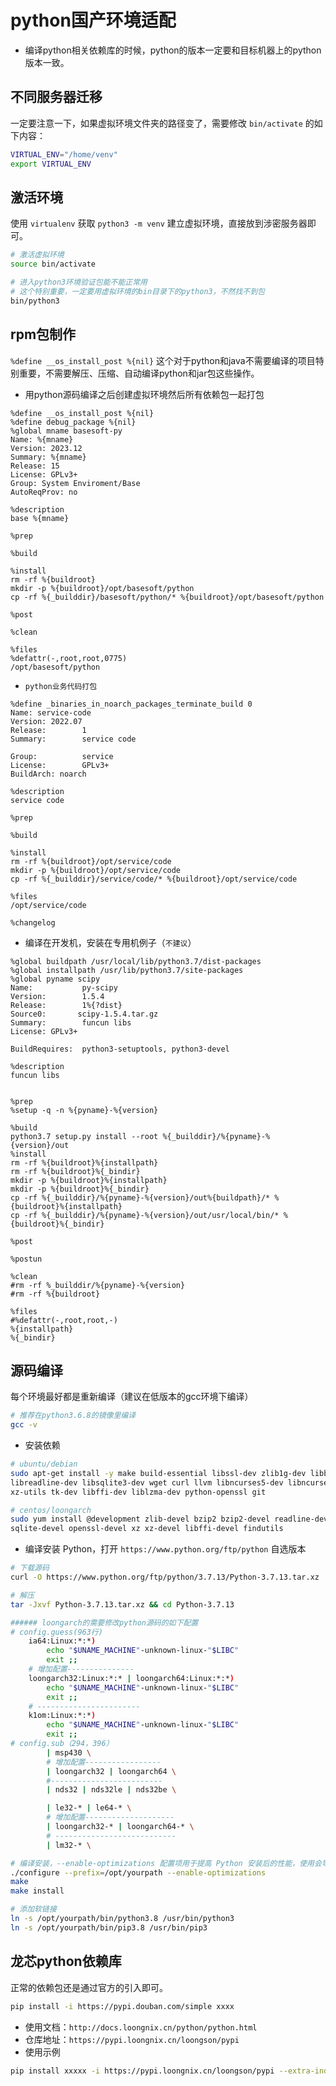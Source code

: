 # python国产环境适配

* 编译python相关依赖库的时候，python的版本一定要和目标机器上的python版本一致。

## 不同服务器迁移

一定要注意一下，如果虚拟环境文件夹的路径变了，需要修改 `bin/activate` 的如下内容：
```bash
VIRTUAL_ENV="/home/venv"
export VIRTUAL_ENV
```

## 激活环境

使用 `virtualenv` 获取 `python3 -m venv` 建立虚拟环境，直接放到涉密服务器即可。

```bash
# 激活虚拟环境
source bin/activate

# 进入python3环境验证包能不能正常用
# 这个特别重要，一定要用虚拟环境的bin目录下的python3，不然找不到包
bin/python3
```
## rpm包制作

`%define __os_install_post %{nil}` 这个对于python和java不需要编译的项目特别重要，不需要解压、压缩、自动编译python和jar包这些操作。

* 用python源码编译之后创建虚拟环境然后所有依赖包一起打包

```text
%define __os_install_post %{nil}
%define debug_package %{nil}
%global mname basesoft-py
Name: %{mname}
Version: 2023.12
Summary: %{mname}
Release: 15
License: GPLv3+
Group: System Enviroment/Base
AutoReqProv: no

%description
base %{mname}

%prep

%build

%install
rm -rf %{buildroot}
mkdir -p %{buildroot}/opt/basesoft/python
cp -rf %{_builddir}/basesoft/python/* %{buildroot}/opt/basesoft/python

%post

%clean

%files
%defattr(-,root,root,0775)
/opt/basesoft/python
```

* `python业务代码打包`

```text
%define _binaries_in_noarch_packages_terminate_build 0
Name: service-code
Version: 2022.07
Release:        1
Summary:        service code

Group:          service
License:        GPLv3+
BuildArch: noarch

%description
service code

%prep

%build

%install
rm -rf %{buildroot}/opt/service/code
mkdir -p %{buildroot}/opt/service/code
cp -rf %{_builddir}/service/code/* %{buildroot}/opt/service/code

%files
/opt/service/code

%changelog
```

* 编译在开发机，安装在专用机例子（`不建议`）

```
%global buildpath /usr/local/lib/python3.7/dist-packages
%global installpath /usr/lib/python3.7/site-packages
%global pyname scipy
Name:           py-scipy
Version:        1.5.4
Release:        1%{?dist}
Source0:       scipy-1.5.4.tar.gz
Summary:        funcun libs
License: GPLv3+

BuildRequires:  python3-setuptools, python3-devel

%description
funcun libs


%prep
%setup -q -n %{pyname}-%{version}

%build
python3.7 setup.py install --root %{_builddir}/%{pyname}-%{version}/out
%install
rm -rf %{buildroot}%{installpath}
rm -rf %{buildroot}%{_bindir}
mkdir -p %{buildroot}%{installpath}
mkdir -p %{buildroot}%{_bindir}
cp -rf %{_builddir}/%{pyname}-%{version}/out%{buildpath}/* %{buildroot}%{installpath}  
cp -rf %{_builddir}/%{pyname}-%{version}/out/usr/local/bin/* %{buildroot}%{_bindir}

%post

%postun

%clean
#rm -rf %_builddir/%{pyname}-%{version}
#rm -rf %{buildroot}

%files
#%defattr(-,root,root,-)
%{installpath}
%{_bindir}
```


## 源码编译

每个环境最好都是重新编译（建议在低版本的gcc环境下编译）

```bash
# 推荐在python3.6.8的镜像里编译
gcc -v
```

* 安装依赖

```bash
# ubuntu/debian
sudo apt-get install -y make build-essential libssl-dev zlib1g-dev libbz2-dev \
libreadline-dev libsqlite3-dev wget curl llvm libncurses5-dev libncursesw5-dev \
xz-utils tk-dev libffi-dev liblzma-dev python-openssl git

# centos/loongarch
sudo yum install @development zlib-devel bzip2 bzip2-devel readline-devel sqlite \
sqlite-devel openssl-devel xz xz-devel libffi-devel findutils
```

* 编译安装 Python，打开 `https://www.python.org/ftp/python` 自选版本

```bash
# 下载源码
curl -O https://www.python.org/ftp/python/3.7.13/Python-3.7.13.tar.xz

# 解压
tar -Jxvf Python-3.7.13.tar.xz && cd Python-3.7.13

###### loongarch的需要修改python源码的如下配置
# config.guess(963行)
    ia64:Linux:*:*)
        echo "$UNAME_MACHINE"-unknown-linux-"$LIBC"
        exit ;;
    # 增加配置---------------
    loongarch32:Linux:*:* | loongarch64:Linux:*:*)
        echo "$UNAME_MACHINE"-unknown-linux-"$LIBC"
        exit ;;
    # -----------------------
    k1om:Linux:*:*)
        echo "$UNAME_MACHINE"-unknown-linux-"$LIBC"
        exit ;;
# config.sub（294，396）
        | msp430 \
        # 增加配置-----------------
        | loongarch32 | loongarch64 \
        #-------------------------
        | nds32 | nds32le | nds32be \

        | le32-* | le64-* \
        # 增加配置--------------------
        | loongarch32-* | loongarch64-* \
        # ---------------------------
        | lm32-* \

# 编译安装，--enable-optimizations 配置项用于提高 Python 安装后的性能，使用会导致编译速度稍慢
./configure --prefix=/opt/yourpath --enable-optimizations
make
make install

# 添加软链接
ln -s /opt/yourpath/bin/python3.8 /usr/bin/python3
ln -s /opt/yourpath/bin/pip3.8 /usr/bin/pip3
```

## 龙芯python依赖库

正常的依赖包还是通过官方的引入即可。

```bash
pip install -i https://pypi.douban.com/simple xxxx
```

* 使用文档：`http://docs.loongnix.cn/python/python.html`
* 仓库地址：`https://pypi.loongnix.cn/loongson/pypi`
* 使用示例
```bash
pip install xxxxx -i https://pypi.loongnix.cn/loongson/pypi --extra-index-url https://pypi.org/simple
```